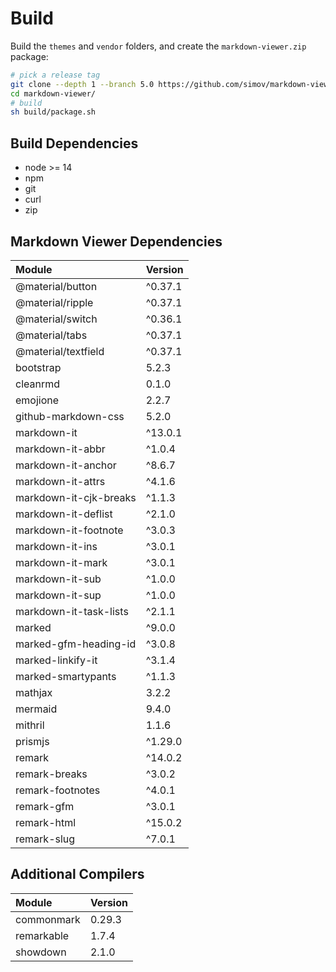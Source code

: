 
# Build

Build the `themes` and `vendor` folders, and create the `markdown-viewer.zip` package:

```bash
# pick a release tag
git clone --depth 1 --branch 5.0 https://github.com/simov/markdown-viewer.git
cd markdown-viewer/
# build
sh build/package.sh
```

## Build Dependencies

- node >= 14
- npm
- git
- curl
- zip

## Markdown Viewer Dependencies

| Module              | Version
| :-                  | :-
| @material/button    | ^0.37.1
| @material/ripple    | ^0.37.1
| @material/switch    | ^0.36.1
| @material/tabs      | ^0.37.1
| @material/textfield | ^0.37.1
| bootstrap           |  5.2.3
| cleanrmd            |  0.1.0
| emojione            |  2.2.7
| github-markdown-css |  5.2.0
| markdown-it         | ^13.0.1
| markdown-it-abbr    | ^1.0.4
| markdown-it-anchor  | ^8.6.7
| markdown-it-attrs   | ^4.1.6
| markdown-it-cjk-breaks | ^1.1.3
| markdown-it-deflist | ^2.1.0
| markdown-it-footnote| ^3.0.3
| markdown-it-ins     | ^3.0.1
| markdown-it-mark    | ^3.0.1
| markdown-it-sub     | ^1.0.0
| markdown-it-sup     | ^1.0.0
| markdown-it-task-lists | ^2.1.1
| marked                | ^9.0.0
| marked-gfm-heading-id | ^3.0.8
| marked-linkify-it     | ^3.1.4
| marked-smartypants    | ^1.1.3
| mathjax             |  3.2.2
| mermaid             |  9.4.0
| mithril             |  1.1.6
| prismjs             | ^1.29.0
| remark              | ^14.0.2
| remark-breaks       | ^3.0.2
| remark-footnotes    | ^4.0.1
| remark-gfm          | ^3.0.1
| remark-html         | ^15.0.2
| remark-slug         | ^7.0.1

## Additional Compilers

| Module              | Version
| :-                  | :-
| commonmark          | 0.29.3
| remarkable          | 1.7.4
| showdown            | 2.1.0

